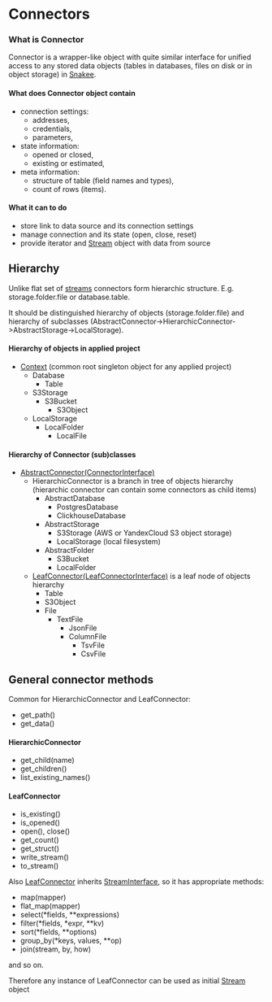 # Connectors

### What is Connector

Connector is a wrapper-like object with quite similar interface 
for unified access to any stored data objects 
(tables in databases, files on disk or in object storage)
in [Snakee](../README.md).

#### What does Connector object contain
- connection settings:
    - addresses,
    - credentials,
    - parameters,
- state information:
    - opened or closed,
    - existing or estimated,
- meta information:
    - structure of table (field names and types),
    - count of rows (items).

#### What it can to do
- store link to data source and its connection settings
- manage connection and its state (open, close, reset)
- provide iterator and 
  [Stream](../streams/readme.md) object 
  with data from source

## Hierarchy
Unlike flat set of [streams](../streams/readme.md) 
connectors form hierarchic structure. 
E.g. storage.folder.file or database.table.

It should be distinguished hierarchy of objects (storage.folder.file) 
and hierarchy of subclasses 
(AbstractConnector->HierarchicConnector->AbstractStorage->LocalStorage). 

#### Hierarchy of objects in applied project 
- [Context](../base/context.md) (common root singleton object for any applied project)
    - Database 
        - Table
    - S3Storage
        - S3Bucket
            - S3Object
    - LocalStorage
        - LocalFolder 
            - LocalFile

#### Hierarchy of Connector (sub)classes
- [AbstractConnector(ConnectorInterface)](interfaces/connector_interface.py#L27)
    - HierarchicConnector 
    is a branch in tree of objects hierarchy
    (hierarchic connector can contain some connectors as child items)
        - AbstractDatabase
          - PostgresDatabase
          - ClickhouseDatabase
        - AbstractStorage
          - S3Storage (AWS or YandexCloud S3 object storage)
          - LocalStorage (local filesystem)
        - AbstractFolder
          - S3Bucket
          - LocalFolder
    - [LeafConnector(LeafConnectorInterface)](interfaces/leaf_connector_interface.py#L16) 
    is a leaf node of objects hierarchy 
        - Table
        - S3Object
        - File
            - TextFile
                - JsonFile
                - ColumnFile
                    - TsvFile
                    - CsvFile

## General connector methods
Common for HierarchicConnector and LeafConnector:
- get_path()
- get_data() 

#### HierarchicConnector
- get_child(name)
- get_children()
- list_existing_names()

#### LeafConnector
- is_existing()
- is_opened()
- open(), close()
- get_count()
- get_struct()
- write_stream()
- to_stream()

Also [LeafConnector](interfaces/leaf_connector_interface.py#L16) 
inherits [StreamInterface](../streams/interfaces/iterable_stream_interface.py#L28), 
so it has appropriate methods:
- map(mapper)
- flat_map(mapper)
- select(*fields, **expressions)
- filter(*fields, *expr, **kv)
- sort(*fields, **options)
- group_by(*keys, values, **op)
- join(stream, by, how)

and so on.

Therefore any instance of LeafConnector can be used as initial 
[Stream](../streams/readme.md) object
